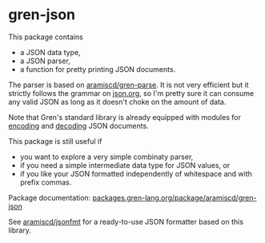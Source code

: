 # gren-json

This package contains

- a JSON data type,
- a JSON parser,
- a function for pretty printing JSON documents.

The parser is based on [aramiscd/gren-parse](https://packages.gren-lang.org/package/aramiscd/gren-parse).
It is not very efficient but it strictly follows the grammar on [json.org](https://www.json.org/json-en.html),
so I'm pretty sure it can consume any valid JSON as long as it doesn't choke on the amount of data.

Note that Gren's standard library is already equipped with modules for
[encoding](https://packages.gren-lang.org/package/gren-lang/core/version/latest/module/Json.Encode) and
[decoding](https://packages.gren-lang.org/package/gren-lang/core/version/latest/module/Json.Decode) JSON documents.

This package is still useful if

- you want to explore a very simple combinaty parser,
- if you need a simple intermediate data type for JSON values, or
- if you like your JSON formatted independently of whitespace and with prefix commas.

Package documentation:
[packages.gren-lang.org/package/aramiscd/gren-json](https://packages.gren-lang.org/package/aramiscd/gren-json)

See [aramiscd/jsonfmt](https://github.com/aramiscd/jsonfmt) for a ready-to-use JSON formatter based on this library.
